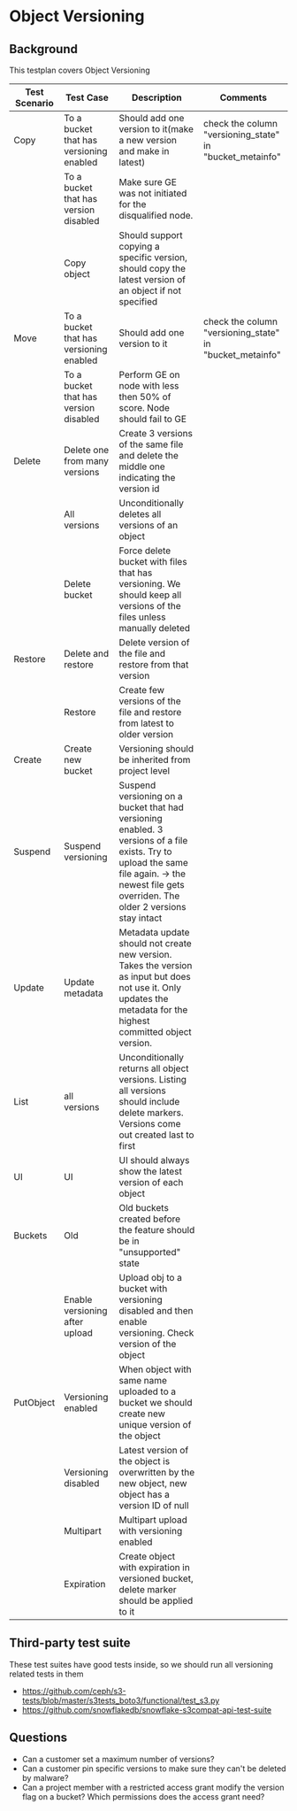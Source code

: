 # Object Versioning

## Background

This testplan covers Object Versioning
&nbsp;

| Test Scenario | Test Case                               | Description                                                                                                                                                                                     | Comments                                                  |   
|---------------|-----------------------------------------|-------------------------------------------------------------------------------------------------------------------------------------------------------------------------------------------------|-----------------------------------------------------------|
| Copy          | To a bucket that has versioning enabled | Should add one version to it(make a new version and make in latest)                                                                                                                             | check the column "versioning_state" in  "bucket_metainfo" |  
|               | To a bucket that has version disabled   | Make sure GE was not initiated for the disqualified node.                                                                                                                                       |                                                           |
|               | Copy object                             | Should support copying a specific version, should copy the latest version of an object if not specified                                                                                         |                                                           |
| Move          | To a bucket that has versioning enabled | Should add one version to it                                                                                                                                                                    | check the column "versioning_state" in  "bucket_metainfo" | 
|               | To a bucket that has version disabled   | Perform GE on node with less then 50% of score. Node should fail to GE                                                                                                                          |                                                           |
| Delete        | Delete one from many versions           | Create 3 versions of the same file and delete the middle one indicating the version id                                                                                                          |                                                           |
|               | All versions                            | Unconditionally deletes all versions of an object                                                                                                                                               |                                                           |
|               | Delete bucket                           | Force delete bucket with files that has versioning. We should keep all versions of the files unless manually deleted                                                                            |                                                           |
| Restore       | Delete and restore                      | Delete version of the file and restore from that version                                                                                                                                        |                                                           |
|               | Restore                                 | Create few versions of the file and restore from latest to older version                                                                                                                        |                                                           |
| Create        | Create new bucket                       | Versioning should be inherited from project level                                                                                                                                               |                                                           |
| Suspend       | Suspend versioning                      | Suspend versioning on a bucket that had versioning enabled. 3 versions of a file exists. Try to upload the same file again. -> the newest file gets overriden. The older 2 versions stay intact |                                                           |
| Update        | Update metadata                         | Metadata update should not create new version. Takes the version as input but does not use it. Only updates the metadata for the highest committed object version.                              |                                                           |
| List          | all versions                            | Unconditionally returns all object versions. Listing all versions should include delete markers. Versions come out created last to first                                                        |                                                           |
| UI            | UI                                      | UI should always show the latest version of each object                                                                                                                                         |                                                           |
| Buckets       | Old                                     | Old buckets created before the feature should be in "unsupported" state                                                                                                                         |                                                           |
|               | Enable versioning after upload          | Upload obj to a bucket with versioning disabled and then enable versioning. Check version of the object                                                                                         |                                                           |
| PutObject     | Versioning enabled                      | When object with same name uploaded to a bucket we should create new unique version of the object                                                                                               |                                                           |
|               | Versioning disabled                     | Latest version of the object is overwritten by the new object, new object has a version ID of null                                                                                              |                                                           |
|               | Multipart                               | Multipart upload with versioning enabled                                                                                                                                                        |                                                           |
|               | Expiration                              | Create object with expiration in versioned bucket, delete marker should be applied to it                                                                                                        |                                                           |

## Third-party test suite

These test suites have good tests inside, so we should run all versioning
related tests in them

* https://github.com/ceph/s3-tests/blob/master/s3tests_boto3/functional/test_s3.py
* https://github.com/snowflakedb/snowflake-s3compat-api-test-suite

## Questions

* Can a customer set a maximum number of versions?
* Can a customer pin specific versions to make sure they can't be deleted
  by malware?
* Can a project member with a restricted access grant modify the version
  flag on a bucket? Which permissions does the access grant need?
